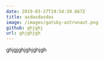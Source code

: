 ```yaml
---
date: 2019-03-27T19:54:59.667Z
title: asdasdasdas
image: /images/gatsby-astronaut.png
github: ghjghj
url: ghjghjgh
---
```


ghjgjghjghjghjgh
